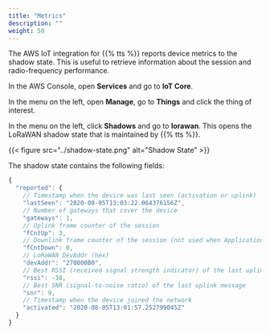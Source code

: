 ```yaml
---
title: "Metrics"
description: ""
weight: 50
---
```


The AWS IoT integration for {{% tts %}} reports device metrics to the shadow state. This is useful to retrieve information about the session and radio-frequency performance.

<!--more-->

In the AWS Console, open **Services** and go to **IoT Core**.

In the menu on the left, open **Manage**, go to **Things** and click the thing of interest.

In the menu on the left, click **Shadows** and go to **lorawan**. This opens the LoRaWAN shadow state that is maintained by {{% tts %}}.

{{< figure src="../shadow-state.png" alt="Shadow State" >}}

The shadow state contains the following fields:

```js
{
  "reported": {
    // Timestamp when the device was last seen (activation or uplink)
    "lastSeen": "2020-08-05T13:03:22.064376156Z",
    // Number of gateways that cover the device
    "gateways": 1,
    // Uplink frame counter of the session
    "fCntUp": 3,
    // Downlink frame counter of the session (not used when Application Server manages payload encryption)
    "fCntDown": 0,
    // LoRaWAN DevAddr (hex)
    "devAddr": "270000B0",
    // Best RSSI (received signal strength indicator) of the last uplink message
    "rssi": -38,
    // Best SNR (signal-to-noise ratio) of the last uplink message
    "snr": 9,
    // Timestamp when the device joined the network
    "activated": "2020-08-05T13:01:57.252799045Z"
  }
}
```
